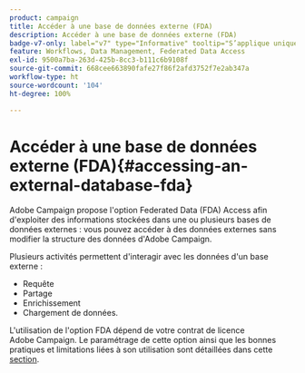 ```yaml
---
product: campaign
title: Accéder à une base de données externe (FDA)
description: Accéder à une base de données externe (FDA)
badge-v7-only: label="v7" type="Informative" tooltip="S’applique uniquement à Campaign Classic v7"
feature: Workflows, Data Management, Federated Data Access
exl-id: 9500a7ba-263d-425b-8cc3-b111c6b9108f
source-git-commit: 668cee663890fafe27f86f2afd3752f7e2ab347a
workflow-type: ht
source-wordcount: '104'
ht-degree: 100%

---
```


# Accéder à une base de données externe (FDA){#accessing-an-external-database-fda}



Adobe Campaign propose l&#39;option Federated Data (FDA) Access afin d&#39;exploiter des informations stockées dans une ou plusieurs bases de données externes : vous pouvez accéder à des données externes sans modifier la structure des données d&#39;Adobe Campaign.

Plusieurs activités permettent d&#39;interagir avec les données d&#39;un base externe :

* Requête
* Partage
* Enrichissement
* Chargement de données.

L&#39;utilisation de l&#39;option FDA dépend de votre contrat de licence Adobe Campaign. Le paramétrage de cette option ainsi que les bonnes pratiques et limitations liées à son utilisation sont détaillées dans cette [section](../../installation/using/about-fda.md).
